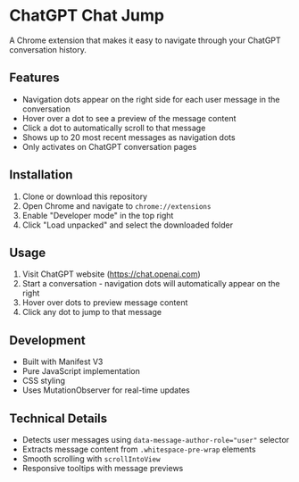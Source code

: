 # ChatGPT Chat Jump

A Chrome extension that makes it easy to navigate through your ChatGPT conversation history.

## Features

- Navigation dots appear on the right side for each user message in the conversation
- Hover over a dot to see a preview of the message content
- Click a dot to automatically scroll to that message
- Shows up to 20 most recent messages as navigation dots
- Only activates on ChatGPT conversation pages

## Installation

1. Clone or download this repository
2. Open Chrome and navigate to `chrome://extensions`
3. Enable "Developer mode" in the top right
4. Click "Load unpacked" and select the downloaded folder

## Usage

1. Visit ChatGPT website (https://chat.openai.com)
2. Start a conversation - navigation dots will automatically appear on the right
3. Hover over dots to preview message content
4. Click any dot to jump to that message

## Development

- Built with Manifest V3
- Pure JavaScript implementation
- CSS styling
- Uses MutationObserver for real-time updates

## Technical Details

- Detects user messages using `data-message-author-role="user"` selector
- Extracts message content from `.whitespace-pre-wrap` elements
- Smooth scrolling with `scrollIntoView`
- Responsive tooltips with message previews
